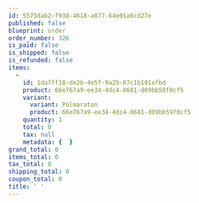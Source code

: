 ```yaml
---
id: 5575dab2-f938-4618-a877-64e01a6cd27e
published: false
blueprint: order
order_number: 326
is_paid: false
is_shipped: false
is_refunded: false
items:
  -
    id: 1da7ff18-de2b-4e5f-9a25-87c1b191efbd
    product: 66e767a9-ee34-4dc4-8681-d09bb59f0cf5
    variant:
      variant: Polmaraton
      product: 66e767a9-ee34-4dc4-8681-d09bb59f0cf5
    quantity: 1
    total: 0
    tax: null
    metadata: {  }
grand_total: 0
items_total: 0
tax_total: 0
shipping_total: 0
coupon_total: 0
title: ' '
---
```

